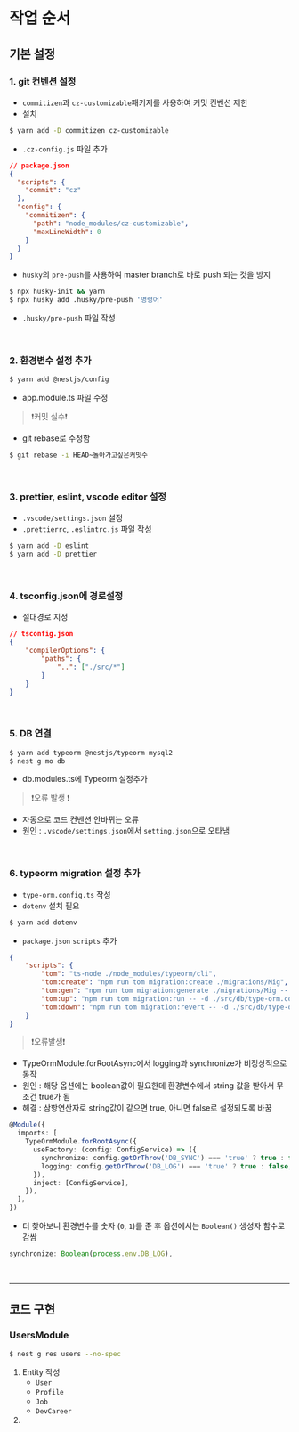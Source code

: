 # 작업 순서

## 기본 설정

### 1. git 컨벤션 설정

- `commitizen`과 `cz-customizable`패키지를 사용하여 커밋 컨벤션 제한
- 설치

```bash
$ yarn add -D commitizen cz-customizable
```

- `.cz-config.js` 파일 추가

```json
// package.json
{
  "scripts": {
    "commit": "cz"
  },
  "config": {
    "commitizen": {
      "path": "node_modules/cz-customizable",
      "maxLineWidth": 0
    }
  }
}
```

- `husky`의 `pre-push`를 사용하여 master branch로 바로 push 되는 것을 방지

```bash
$ npx husky-init && yarn
$ npx husky add .husky/pre-push '명령어'
```

- `.husky/pre-push` 파일 작성

​    

### 2. 환경변수 설정 추가

```bash
$ yarn add @nestjs/config
```

- app.module.ts 파일 수정



> ❗커밋 실수❗

- git rebase로 수정함

```bash
$ git rebase -i HEAD~돌아가고싶은커밋수
```

​    

### 3. prettier, eslint, vscode editor 설정

- `.vscode/settings.json` 설정
- `.prettierrc`, `.eslintrc.js` 파일 작성

```bash
$ yarn add -D eslint
$ yarn add -D prettier
```

​    

### 4. tsconfig.json에 경로설정

- 절대경로 지정

```json
// tsconfig.json
{
	"compilerOptions": {
		"paths": {
      		"..": ["./src/*"]
    	}
	}
}
```

​    

### 5. DB 연결

```bash
$ yarn add typeorm @nestjs/typeorm mysql2
$ nest g mo db
```

- db.modules.ts에 Typeorm 설정추가



>  ❗오류 발생 ❗

- 자동으로 코드 컨벤션 안바뀌는 오류
- 원인 : `.vscode/settings.json`에서 `setting.json`으로 오타냄

​     

### 6. typeorm migration 설정 추가

- `type-orm.config.ts` 작성
- `dotenv` 설치 필요

```bash
$ yarn add dotenv
```

- `package.json` `scripts` 추가

```json
{
    "scripts": {
    	"tom": "ts-node ./node_modules/typeorm/cli",
    	"tom:create": "npm run tom migration:create ./migrations/Mig",
    	"tom:gen": "npm run tom migration:generate ./migrations/Mig -- -d ./src/db/type-orm.config.ts",
    	"tom:up": "npm run tom migration:run -- -d ./src/db/type-orm.config.ts",
    	"tom:down": "npm run tom migration:revert -- -d ./src/db/type-orm.config.ts"
    }
}
```



> ❗오류발생❗

- TypeOrmModule.forRootAsync에서 logging과 synchronize가 비정상적으로 동작
- 원인 : 해당 옵션에는 boolean값이 필요한데 환경변수에서 string 값을 받아서 무조건 true가 됨
- 해결 : 삼항연산자로 string값이 같으면 true, 아니면 false로 설정되도록 바꿈

```ts
@Module({
  imports: [
    TypeOrmModule.forRootAsync({
      useFactory: (config: ConfigService) => ({
        synchronize: config.getOrThrow('DB_SYNC') === 'true' ? true : false,
        logging: config.getOrThrow('DB_LOG') === 'true' ? true : false,
      }),
      inject: [ConfigService],
    }),
  ],
})
```

- 더 찾아보니 환경변수를 숫자 (`0`, `1`)를 준 후 옵션에서는 `Boolean()` 생성자 함수로 감쌈

```ts
synchronize: Boolean(process.env.DB_LOG),
```

​    

---



## 코드 구현

### UsersModule

```bash
$ nest g res users --no-spec
```

1. Entity 작성
   - `User`
   - `Profile`
   - `Job`
   - `DevCareer`
2. 

